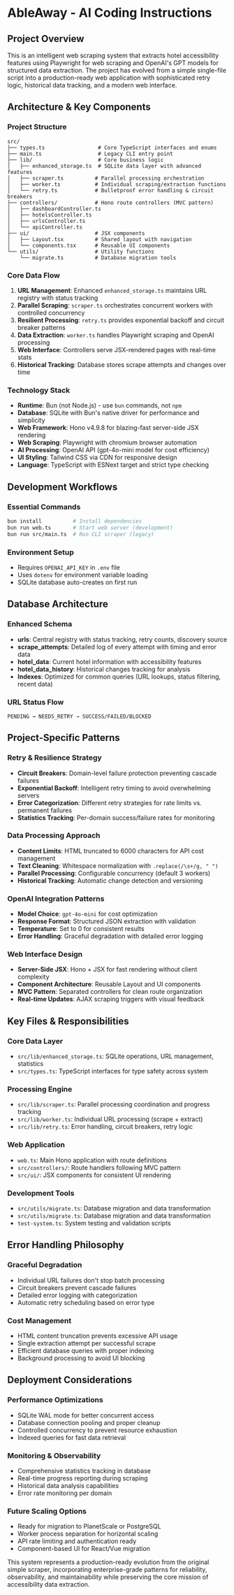 # AbleAway - AI Coding Instructions

## Project Overview
This is an intelligent web scraping system that extracts hotel accessibility features using Playwright for web scraping and OpenAI's GPT models for structured data extraction. The project has evolved from a simple single-file script into a production-ready web application with sophisticated retry logic, historical data tracking, and a modern web interface.

## Architecture & Key Components

### Project Structure
```
src/
├── types.ts                 # Core TypeScript interfaces and enums
├── main.ts                  # Legacy CLI entry point
├── lib/                     # Core business logic
│   ├── enhanced_storage.ts  # SQLite data layer with advanced features
│   ├── scraper.ts          # Parallel processing orchestration
│   ├── worker.ts           # Individual scraping/extraction functions
│   └── retry.ts            # Bulletproof error handling & circuit breakers
├── controllers/            # Hono route controllers (MVC pattern)
│   ├── dashboardController.ts
│   ├── hotelsController.ts
│   ├── urlsController.ts
│   └── apiController.ts
├── ui/                     # JSX components
│   ├── Layout.tsx          # Shared layout with navigation
│   └── components.tsx      # Reusable UI components
└── utils/                  # Utility functions
    └── migrate.ts          # Database migration tools
```

### Core Data Flow
1. **URL Management**: Enhanced `enhanced_storage.ts` maintains URL registry with status tracking
2. **Parallel Scraping**: `scraper.ts` orchestrates concurrent workers with controlled concurrency
3. **Resilient Processing**: `retry.ts` provides exponential backoff and circuit breaker patterns
4. **Data Extraction**: `worker.ts` handles Playwright scraping and OpenAI processing
5. **Web Interface**: Controllers serve JSX-rendered pages with real-time stats
6. **Historical Tracking**: Database stores scrape attempts and changes over time

### Technology Stack
- **Runtime**: Bun (not Node.js) - use `bun` commands, not `npm`
- **Database**: SQLite with Bun's native driver for performance and simplicity
- **Web Framework**: Hono v4.9.8 for blazing-fast server-side JSX rendering
- **Web Scraping**: Playwright with chromium browser automation
- **AI Processing**: OpenAI API (gpt-4o-mini model for cost efficiency)
- **UI Styling**: Tailwind CSS via CDN for responsive design
- **Language**: TypeScript with ESNext target and strict type checking

## Development Workflows

### Essential Commands
```bash
bun install          # Install dependencies
bun run web.ts       # Start web server (development)
bun run src/main.ts  # Run CLI scraper (legacy)
```

### Environment Setup
- Requires `OPENAI_API_KEY` in `.env` file
- Uses `dotenv` for environment variable loading
- SQLite database auto-creates on first run

## Database Architecture

### Enhanced Schema
- **urls**: Central registry with status tracking, retry counts, discovery source
- **scrape_attempts**: Detailed log of every attempt with timing and error data
- **hotel_data**: Current hotel information with accessibility features
- **hotel_data_history**: Historical changes tracking for analysis
- **Indexes**: Optimized for common queries (URL lookups, status filtering, recent data)

### URL Status Flow
```
PENDING → NEEDS_RETRY → SUCCESS/FAILED/BLOCKED
```

## Project-Specific Patterns

### Retry & Resilience Strategy
- **Circuit Breakers**: Domain-level failure protection preventing cascade failures
- **Exponential Backoff**: Intelligent retry timing to avoid overwhelming servers
- **Error Categorization**: Different retry strategies for rate limits vs. permanent failures
- **Statistics Tracking**: Per-domain success/failure rates for monitoring

### Data Processing Approach
- **Content Limits**: HTML truncated to 6000 characters for API cost management
- **Text Cleaning**: Whitespace normalization with `.replace(/\s+/g, " ")`
- **Parallel Processing**: Configurable concurrency (default 3 workers)
- **Historical Tracking**: Automatic change detection and versioning

### OpenAI Integration Patterns
- **Model Choice**: `gpt-4o-mini` for cost optimization
- **Response Format**: Structured JSON extraction with validation
- **Temperature**: Set to 0 for consistent results
- **Error Handling**: Graceful degradation with detailed error logging

### Web Interface Design
- **Server-Side JSX**: Hono + JSX for fast rendering without client complexity
- **Component Architecture**: Reusable Layout and UI components
- **MVC Pattern**: Separated controllers for clean route organization
- **Real-time Updates**: AJAX scraping triggers with visual feedback

## Key Files & Responsibilities

### Core Data Layer
- `src/lib/enhanced_storage.ts`: SQLite operations, URL management, statistics
- `src/types.ts`: TypeScript interfaces for type safety across system

### Processing Engine
- `src/lib/scraper.ts`: Parallel processing coordination and progress tracking
- `src/lib/worker.ts`: Individual URL processing (scrape + extract)
- `src/lib/retry.ts`: Error handling, circuit breakers, retry logic

### Web Application
- `web.ts`: Main Hono application with route definitions
- `src/controllers/`: Route handlers following MVC pattern
- `src/ui/`: JSX components for consistent UI rendering

### Development Tools
- `src/utils/migrate.ts`: Database migration and data transformation
- `src/utils/migrate.ts`: Database migration and data transformation
- `test-system.ts`: System testing and validation scripts

## Error Handling Philosophy

### Graceful Degradation
- Individual URL failures don't stop batch processing
- Circuit breakers prevent cascade failures
- Detailed error logging with categorization
- Automatic retry scheduling based on error type

### Cost Management
- HTML content truncation prevents excessive API usage
- Single extraction attempt per successful scrape
- Efficient database queries with proper indexing
- Background processing to avoid UI blocking

## Deployment Considerations

### Performance Optimizations
- SQLite WAL mode for better concurrent access
- Database connection pooling and proper cleanup
- Controlled concurrency to prevent resource exhaustion
- Indexed queries for fast data retrieval

### Monitoring & Observability
- Comprehensive statistics tracking in database
- Real-time progress reporting during scraping
- Historical data analysis capabilities
- Error rate monitoring per domain

### Future Scaling Options
- Ready for migration to PlanetScale or PostgreSQL
- Worker process separation for horizontal scaling  
- API rate limiting and authentication ready
- Component-based UI for React/Vue migration

This system represents a production-ready evolution from the original simple scraper, incorporating enterprise-grade patterns for reliability, observability, and maintainability while preserving the core mission of accessibility data extraction.